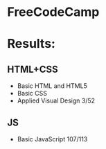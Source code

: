 # FreeCodeCamp
<h1>Results:</h1>
<h2>HTML+CSS</h2>
<ul>
  <li>Basic HTML and HTML5</li>
  <li>Basic CSS</li>
  <li>Applied Visual Design 3/52</li>
</ul>
<h2>JS</h2>
<ul>
  <li>Basic JavaScript 107/113 </li>
</ul>
  
